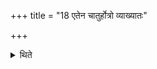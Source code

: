 +++
title = "18 एतेन चातुर्होत्रो व्याख्यातः"

+++

<details><summary>थिते</summary>

एतेन चातुर्होत्रो व्याख्यातः १८
</details>
